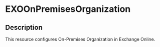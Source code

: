 # EXOOnPremisesOrganization

## Description

This resource configures On-Premises Organization in Exchange Online.
